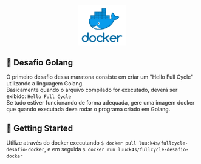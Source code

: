 <p  align="center">
<img  alt="banner" src="../.github/docker.png"  width="25%">
</p> 


## :whale2: Desafio Golang

O primeiro desafio dessa maratona consiste em criar um "Hello Full Cycle" utilizando a linguagem Golang.  
Basicamente quando o arquivo compilado for executado, deverá ser exibido: `Hello Full Cycle`  
Se tudo estiver funcionando de forma adequada, gere uma imagem docker que quando executada deva rodar o programa criado em Golang.


## 🤠 Getting Started

Utilize através do docker executando `$ docker pull luuck4s/fullcycle-desafio-docker`, e em seguida `$ docker run luuck4s/fullcycle-desafio-docker`